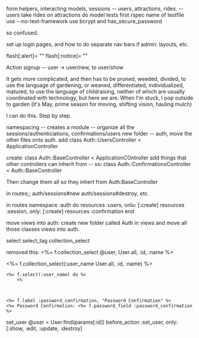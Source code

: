 form helpers, interacting models, sessions 
-- users, attractions, rides. 
    -- users take rides on attractions 
do model tests first
    rspec name of testfile
use --no-test-framework
use bcrypt and has_secure_password 

so confused. 

set up login pages, and how to do separate nav bars 
if admin: layouts, etc. 

flash[:alert]= ""
flash[:notice]= ""

Action
signup -- user -> user/new, to user/show


It gets more complicated, and then has to be pruned, weeded, divided, to use the language of gardening, or weaned, differentiated, individualized, matured, to use the language of childraising, neither of which are usually coordinated with technology, but here we are. When I'm stuck, I pop outside to garden (it's May, prime season for moving, shifting vision, hauling mulch)

I can do this. Step by step.

namespacing -- creates a module -- organize all the sessions/authenticiations, confirmations/users 
new folder -- auth, 
move the other files onto auth. 
add class Auth::UsersController < ApplicationController

create: class Auth::BaseController < ApplicationCOntroller
	add things that other controllers can inherit from -- 
	so: class Auth::ConfirmationsController < Auth::BaseController 

Then change them all so they inhert from Auth:BaseController 

in routes;; auth/sessions#new
auth/sessions#destroy, etc. 

in routes 
namespace :auth do
	resources :users, onlu: [:create]
	resources :session, only: [:create]
	resources :confirmation
end

move views into auth:
	create new folder called Auth in views and move all those classes views into auth.

select 
	select_tag
	collection_select 

removed this:  <%= f.collection_select @user, User.all, :id, :name %>


<%= f.collection_select(:user_name User.all, :id, :name) %>
	
	<%= f.select(:user_name) do %>
		<% 



    <%= f.label :password_confirmation, "Password Confirmation" %>
    <%= Password Confirmation: <%= f.password_field :password_confirmation %>

set_user 
	@user = User.find(params[:id])
 before_action :set_user, only: [:show, :edit, :update, :destroy]
